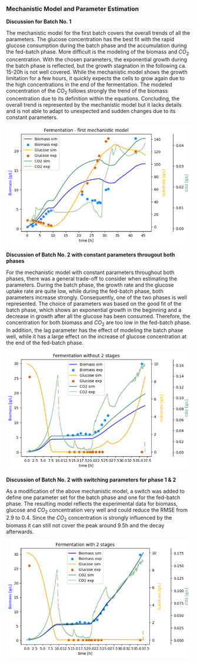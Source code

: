 ### Mechanistic Model and Parameter Estimation

**Discussion for Batch No. 1**

The mechanistic model for the first batch covers the overall trends of all the parameters. The glucose concentration has the best fit with the rapid glucose consumption during the batch phase and the accumulation during the fed-batch phase. More difficult is the modeling of the biomass and $CO_2$ concentration. With the chosen parameters, the exponential growth during the batch phase is reflected, but the growth stagnation in the following ca. 15-20h is not well covered. While the mechanistic model shows the growth limitation for a few hours, it quickly expects the cells to grow again due to the high concentrations in the end of the fermentation. The modeled concentration of the $CO_2$ follows strongly the trend of the biomass concentration due to its definition within the equations. Concluding, the overall trend is represented by the mechanistic model but it lacks details and is not able to adapt to unexpected and sudden changes due to its constant parameters.

<img src="images\batch_no1_mechanistic.png"
     alt="Batch No.1"
     style="float: center"
     width="600" />

**Discussion of Batch No. 2 with constant parameters througout both phases**

For the mechanistic model with constant parameters throughout both phases, there was a general trade-off to consider when estimating the parameters. During the batch phase, the growth rate and the glucose uptake rate are quite low, while during the fed-batch phase, both parameters increase strongly. Consequently, one of the two phases is well represented. The choice of parameters was based on the good fit of the batch phase, which shows an exponential growth in the beginning and a decrease in growth after all the glucose has been consumed. Therefore, the concentration for both biomass and $CO_2$ are too low in the fed-batch phase. In addition, the lag parameter has the effect of modeling the batch phase well, while it has a large effect on the increase of glucose concentration at the end of the fed-batch phase.

<img src="images\batch_no2_mechanistic.png"
     alt="Batch No.1"
     style="float: center"
     width="600" />

**Discussion of Batch No. 2 with switching parameters for phase 1 & 2**

As a modification of the above mechanistic model, a switch was added to define one parameter set for the batch phase and one for the fed-batch phase. The resulting model reflects the experimental data for biomass, glucose and $CO_2$ concentration very well and could reduce the RMSE from 2.9 to 0.4. Since the $CO_2$ concentration is strongly influenced by the biomass it can still not cover the peak around 9.5h and the decay afterwards.

<img src="images\batch_no2_mechanistic_2stages.png"
     alt="Batch No.1"
     style="float: center"
     width="600" />